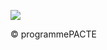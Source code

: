 ![](<images/Couverture en panneaux sandwich - Compléments d'isolation - 11/_page_0_Figure_0.jpeg>)

© programmePACTE